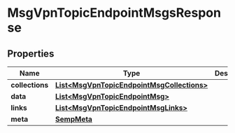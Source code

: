 
# MsgVpnTopicEndpointMsgsResponse

## Properties
Name | Type | Description | Notes
------------ | ------------- | ------------- | -------------
**collections** | [**List&lt;MsgVpnTopicEndpointMsgCollections&gt;**](MsgVpnTopicEndpointMsgCollections.md) |  |  [optional]
**data** | [**List&lt;MsgVpnTopicEndpointMsg&gt;**](MsgVpnTopicEndpointMsg.md) |  |  [optional]
**links** | [**List&lt;MsgVpnTopicEndpointMsgLinks&gt;**](MsgVpnTopicEndpointMsgLinks.md) |  |  [optional]
**meta** | [**SempMeta**](SempMeta.md) |  | 



